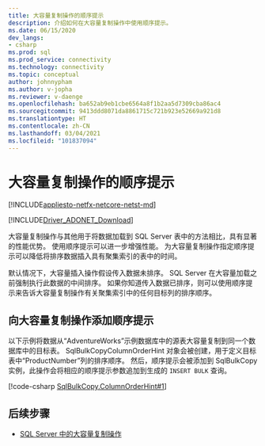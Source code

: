 ```yaml
---
title: 大容量复制操作的顺序提示
description: 介绍如何在大容量复制操作中使用顺序提示。
ms.date: 06/15/2020
dev_langs:
- csharp
ms.prod: sql
ms.prod_service: connectivity
ms.technology: connectivity
ms.topic: conceptual
author: johnnypham
ms.author: v-jopha
ms.reviewer: v-daenge
ms.openlocfilehash: ba652ab9eb1cbe6564a8f1b2aa5d7309cba86ac4
ms.sourcegitcommit: 9413ddd8071da8861715c721b923e52669a921d8
ms.translationtype: HT
ms.contentlocale: zh-CN
ms.lasthandoff: 03/04/2021
ms.locfileid: "101837094"
---
```

# <a name="order-hints-for-bulk-copy-operations"></a>大容量复制操作的顺序提示

[!INCLUDE[appliesto-netfx-netcore-netst-md](../../../includes/appliesto-netfx-netcore-netst-md.md)]

[!INCLUDE[Driver_ADONET_Download](../../../includes/driver_adonet_download.md)]

大容量复制操作与其他用于将数据加载到 SQL Server 表中的方法相比，具有显著的性能优势。 使用顺序提示可以进一步增强性能。 为大容量复制操作指定顺序提示可以降低将排序数据插入具有聚集索引的表中的时间。

默认情况下，大容量插入操作假设传入数据未排序。 SQL Server 在大容量加载之前强制执行此数据的中间排序。 如果你知道传入数据已排序，则可以使用顺序提示来告诉大容量复制操作有关聚集索引中的任何目标列的排序顺序。
  
## <a name="adding-order-hints-to-a-bulk-copy-operation"></a>向大容量复制操作添加顺序提示  
以下示例将数据从“AdventureWorks”示例数据库中的源表大容量复制到同一个数据库中的目标表。 SqlBulkCopyColumnOrderHint 对象会被创建，用于定义目标表中“ProductNumber”列的排序顺序。 然后，顺序提示会被添加到 SqlBulkCopy 实例，此操作会将相应的顺序提示参数追加到生成的 `INSERT BULK` 查询。

[!code-csharp [SqlBulkCopy.ColumnOrderHint#1](~/../sqlclient/doc/samples/SqlBulkCopy_ColumnOrderHint.cs#1)]

## <a name="next-steps"></a>后续步骤
- [SQL Server 中的大容量复制操作](bulk-copy-operations-sql-server.md)
